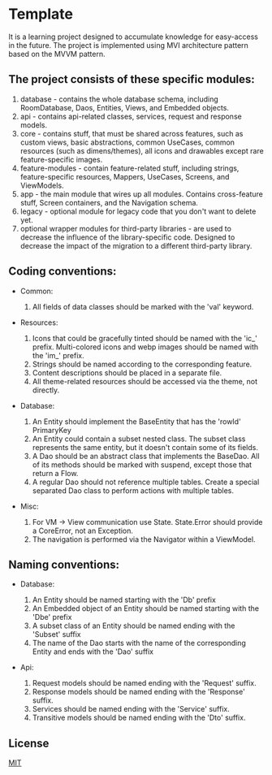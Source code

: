 # Template

It is a learning project designed to accumulate knowledge for easy-access in the future. The project is implemented using MVI architecture
pattern based on the MVVM pattern.

## The project consists of these specific modules:

1. database - contains the whole database schema, including RoomDatabase, Daos, Entities, Views, and Embedded objects.
2. api - contains api-related classes, services, request and response models.
3. core - contains stuff, that must be shared across features, such as custom views, basic abstractions, common UseCases, common
   resources (such as dimens/themes), all icons and drawables except rare feature-specific images.
4. feature-modules - contain feature-related stuff, including strings, feature-specific resources, Mappers, UseCases, Screens, and
   ViewModels.
5. app - the main module that wires up all modules. Contains cross-feature stuff, Screen containers, and the Navigation schema.
6. legacy - optional module for legacy code that you don't want to delete yet.
7. optional wrapper modules for third-party libraries - are used to decrease the influence of the library-specific code. Designed to
   decrease the impact of the migration to a different third-party library.

## Coding conventions:

- Common:
    1. All fields of data classes should be marked with the 'val' keyword.

- Resources:
    1. Icons that could be gracefully tinted should be named with the 'ic_' prefix. Multi-colored icons and webp images should be named with
       the 'im_' prefix.
    2. Strings should be named according to the corresponding feature.
    3. Content descriptions should be placed in a separate file.
    4. All theme-related resources should be accessed via the theme, not directly.

- Database:
    1. An Entity should implement the BaseEntity that has the 'rowId' PrimaryKey
    2. An Entity could contain a subset nested class. The subset class represents the same entity, but it doesn't contain some of its
       fields.
    3. A Dao should be an abstract class that implements the BaseDao. All of its methods should be marked with suspend, except those that
       return a Flow.
    4. A regular Dao should not reference multiple tables. Create a special separated Dao class to perform actions with multiple tables.

- Misc:
    1. For VM -> View communication use State. State.Error should provide a CoreError, not an Exception.
    2. The navigation is performed via the Navigator within a ViewModel.

## Naming conventions:

- Database:
    1. An Entity should be named starting with the 'Db' prefix
    2. An Embedded object of an Entity should be named starting with the 'Dbe' prefix
    3. A subset class of an Entity should be named ending with the 'Subset' suffix
    4. The name of the Dao starts with the name of the corresponding Entity and ends with the 'Dao' suffix

- Api:
    1. Request models should be named ending with the 'Request' suffix.
    2. Response models should be named ending with the 'Response' suffix.
    3. Services should be named ending with the 'Service' suffix.
    4. Transitive models should be named ending with the 'Dto' suffix.

## License

[MIT](https://choosealicense.com/licenses/mit/)